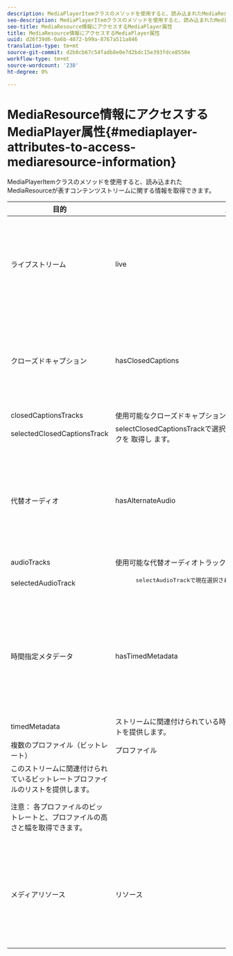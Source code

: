```yaml
---
description: MediaPlayerItemクラスのメソッドを使用すると、読み込まれたMediaResourceが表すコンテンツストリームに関する情報を取得できます。
seo-description: MediaPlayerItemクラスのメソッドを使用すると、読み込まれたMediaResourceが表すコンテンツストリームに関する情報を取得できます。
seo-title: MediaResource情報にアクセスするMediaPlayer属性
title: MediaResource情報にアクセスするMediaPlayer属性
uuid: d26f39d6-0a6b-4072-b99a-8767a511a846
translation-type: tm+mt
source-git-commit: d2b8cb67c54fadb8e0e7d2bdc15e393fdce8550e
workflow-type: tm+mt
source-wordcount: '238'
ht-degree: 0%

---
```



# MediaResource情報にアクセスするMediaPlayer属性{#mediaplayer-attributes-to-access-mediaresource-information}

MediaPlayerItemクラスのメソッドを使用すると、読み込まれたMediaResourceが表すコンテンツストリームに関する情報を取得できます。

<table frame="all" colsep="1" rowsep="1" id="table_46225307CA5B4BB1869576E0B9141E38"> 
 <thead> 
  <tr rowsep="1"> 
   <th colname="1" class="entry"> 目的 </th> 
   <th colname="2" class="entry"> 属性 </th> 
   <th colname="3" class="entry"> 説明 </th> 
  </tr> 
 </thead>
 <tbody> 
  <tr rowsep="1"> 
   <td colname="1"> ライブストリーム </td> 
   <td colname="2"> <span class="codeph"> live </span> </td> 
   <td colname="3"> ストリームがライブの場合はtrue、VODの場合はfalse。 </td> 
  </tr> 
  <tr rowsep="1"> 
   <td colname="1" morerows="2"> クローズドキャプション </td> 
   <td colname="2"> <span class="codeph"> hasClosedCaptions </span> </td> 
   <td colname="3"> クローズドキャプショントラックが使用可能な場合はtrue。 </td> 
  </tr> 
  <tr rowsep="1"> 
   <td colname="2"> <span class="codeph"> closedCaptionsTracks </span> </td> 
   <td colname="3"> 使用可能なクローズドキャプショントラックのリストを提供します。 </td> 
  </tr> 
  <tr rowsep="1"> 
   <td colname="2"> <span class="codeph"> selectedClosedCaptionsTrack </span> </td> 
   <td colname="3"> selectClosedCaptionsTrackで選択されたクローズドキャプショントラックを <span class="codeph"> 取得し </span>ます。 </td> 
  </tr> 
  <tr rowsep="1"> 
   <td colname="1" morerows="2"> 代替オーディオ </td> 
   <td colname="2"> <span class="codeph"> hasAlternateAudio </span> </td> 
   <td colname="3"> <p>ストリームに代替オーディオトラックがある場合はtrue。 </p> </td> 
  </tr> 
  <tr rowsep="1"> 
   <td colname="2"> <span class="codeph"> audioTracks </span> </td> 
   <td colname="3"> 使用可能な代替オーディオトラックのリストを提供します。 </td> 
  </tr> 
  <tr rowsep="1"> 
   <td colname="2"> <span class="codeph"> selectedAudioTrack </span> </td> 
   <td colname="3"> 
    <pre>
      selectAudioTrackで現在選択されているオーディオトラックを <span class="codeph"> 取得し </span>ます。 
    </pre> </td> 
  </tr> 
  <tr rowsep="1"> 
   <td colname="1" morerows="1"> 時間指定メタデータ </td> 
   <td colname="2"> <span class="codeph"> hasTimedMetadata </span> </td> 
   <td colname="3"> ストリームに時間指定メタデータが関連付けられている場合はtrue。 </td> 
  </tr> 
  <tr rowsep="1"> 
   <td colname="2"> <span class="codeph"> timedMetadata </span> </td> 
   <td colname="3"> ストリームに関連付けられている時間指定メタデータオブジェクトのリストを提供します。 </td> 
  </tr> 
  <tr rowsep="1"> 
   <td colname="1" morerows="1"> 複数のプロファイル（ビットレート） </td> 
   <td colname="2" morerows="1"> <span class="codeph"> プロファイル </span> </td> 
   <td colname="3"> </td> 
  </tr> 
  <tr rowsep="1"> 
   <td colname="3"> このストリームに関連付けられているビットレートプロファイルのリストを提供します。 <p>注意： 各プロファイルのビットレートと、プロファイルの高さと幅を取得できます。 </p> </td> 
  </tr> 
  <tr rowsep="1"> 
   <td colname="1"> メディアリソース </td> 
   <td colname="2"> <span class="codeph"> リソース </span> </td> 
   <td colname="3"> この項目に関連付けられているメディアリソースを返します。 </td> 
  </tr> 
 </tbody> 
</table>

